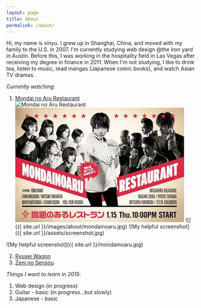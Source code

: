 ```yaml
---
layout: page
title: About
permalink: /about/
---
```


Hi, my name is xinyu. I grew up in Shanghai, China, and moved with my family to the U.S. in 2007. I'm currently studying web design @the iron yard in Austin. Before this, I was working in the hospitality field in Las Vegas after receiving my degree in finance in 2011. When I'm not studying, I like to drink tea, listen to music, read mangas (Japanese comic books), and watch Asian TV dramas.

*Currently watching*:  

1. [Mondai no Aru Restaurant](http://www.fujitv.co.jp/mondainoaru_restaurant/index.html)  
	![](http://wiki.d-addicts.com/static/images/thumb/c/c0/Mondainoaru.jpg/450px-Mondainoaru.jpg "Mondai no Aru Restaurant")  
	![](./mondainoaru.jpg)
	![]({{ site.url }}/images/about/mondainoaru.jpg)
	![My helpful screenshot]({{ site.url }}/assets/screenshot.jpg) 

![My helpful screenshot]({{ site.url }}/mondainoaru.jpg) 

2. [Ryusei Wagon](http://www.tbs.co.jp/ryusei_wagon/) 
3. [Zeni no Sensou](http://www.ktv.jp/zeni/index.html) 

*Things I want to learn in 2015*:

1. Web design (in progress)
2. Guitar - basic (in progress...but slowly)
3. Japanese - basic 

